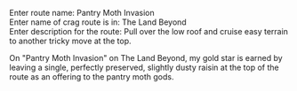 Enter route name: Pantry Moth Invasion  
Enter name of crag route is in: The Land Beyond  
Enter description for the route: Pull over the low roof and cruise easy terrain to another tricky move at the top.  

On "Pantry Moth Invasion" on The Land Beyond, my gold star is earned by leaving a single, perfectly preserved, slightly dusty raisin at the top of the route as an offering to the pantry moth gods.

